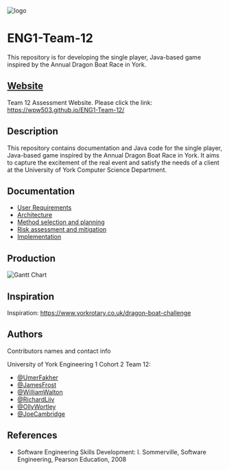 ![logo](https://github.com/wpw503/ENG1-Team-12/blob/main/images/new_logo_t.png?raw=true)

# ENG1-Team-12

This repository is for developing the single player, Java-based game inspired by the Annual Dragon Boat Race in York.


## [Website](https://wpw503.github.io/ENG1-Team-12/)

Team 12 Assessment Website.
Please click the link: https://wpw503.github.io/ENG1-Team-12/

## Description

This repository contains documentation and Java code for the single player, Java-based game inspired by the Annual Dragon Boat Race in York. It aims to capture the excitement of the real event and satisfy the needs of a client at the University of York Computer Science Department.

## Documentation
* [User Requirements](https://github.com/wpw503/ENG1-Team-12/blob/main/Documentation/Req1.pdf)
* [Architecture](https://github.com/wpw503/ENG1-Team-12/tree/main/Documentation/Arch1.pdf)
* [Method selection and planning](https://github.com/wpw503/ENG1-Team-12/tree/main/Documentation/Plan1.pdf)
* [Risk assessment and mitigation](https://github.com/wpw503/ENG1-Team-12/tree/main/Documentation/Risk1.pdf)
* [Implementation](https://github.com/wpw503/ENG1-Team-12/tree/main/Documentation/Impl1.pdf)

## Production
![Gantt Chart](https://github.com/wpw503/ENG1-Team-12/blob/main/images/gantt_chart.png?raw=true)

## Inspiration

Inspiration: https://www.yorkrotary.co.uk/dragon-boat-challenge

## Authors

Contributors names and contact info

University of York Engineering 1 Cohort 2 Team 12:

* [@UmerFakher](https://github.com/UmerFakher)
* [@JamesFrost](https://github.com/Fritzbox2000)
* [@WilliamWalton](https://github.com/wpw503)
* [@RichardLiiv](https://github.com/sumsare)
* [@OllyWortley](https://github.com/orw511)
* [@JoeCambridge](https://github.com/JoeCambridge)

## References

* Software Engineering Skills Development: I. Sommerville, Software Engineering, Pearson Education, 2008
